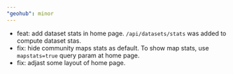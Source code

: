 ```yaml
---
"geohub": minor
---
```


- feat: add dataset stats in home page. `/api/datasets/stats` was added to compute dataset stas.
- fix: hide community maps stats as default. To show map stats, use `mapstats=true` query param at home page.
- fix: adjast some layout of home page.
